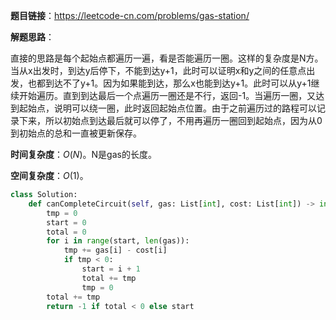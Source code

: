 **题目链接**：https://leetcode-cn.com/problems/gas-station/

**解题思路**：

直接的思路是每个起始点都遍历一遍，看是否能遍历一圈。这样的复杂度是N方。当从x出发时，到达y后停下，不能到达y+1，此时可以证明x和y之间的任意点出发，也都到达不了y+1。因为如果能到达，那么x也能到达y+1。此时可以从y+1继续开始遍历。直到到达最后一个点遍历一圈还是不行，返回-1。当遍历一圈，又达到起始点，说明可以绕一圈，此时返回起始点位置。由于之前遍历过的路程可以记录下来，所以初始点到达最后就可以停了，不用再遍历一圈回到起始点，因为从0到初始点的总和一直被更新保存。

**时间复杂度**：$O(N)$。N是gas的长度。

**空间复杂度**：$O(1)$。

```python
class Solution:
    def canCompleteCircuit(self, gas: List[int], cost: List[int]) -> int:
        tmp = 0
        start = 0
        total = 0 
        for i in range(start, len(gas)):
            tmp += gas[i] - cost[i]
            if tmp < 0:
                start = i + 1
                total += tmp
                tmp = 0
        total += tmp
        return -1 if total < 0 else start
```

